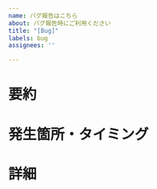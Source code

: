 ```yaml
---
name: バグ報告はこちら
about: バグ報告時にご利用ください
title: "[Bug]"
labels: bug
assignees: ''

---
```


# 要約

# 発生箇所・タイミング

# 詳細
